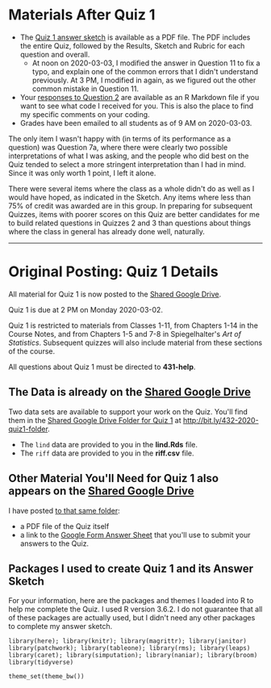 # Materials After Quiz 1

- The [Quiz 1 answer sketch](https://github.com/THOMASELOVE/2020-432/blob/master/quizzes/postquiz1/quiz1_with_sketch.pdf) is available as a PDF file. The PDF includes the entire Quiz, followed by the Results, Sketch and Rubric for each question and overall. 
    - At noon on 2020-03-03, I modified the answer in Question 11 to fix a typo, and explain one of the common errors that I didn't understand previously. At 3 PM, I modified in again, as we figured out the other common mistake in Question 11.
- Your [responses to Question 2](https://github.com/THOMASELOVE/2020-432/blob/master/quizzes/postquiz1/quiz1_checkquestion2code.Rmd) are available as an R Markdown file if you want to see what code I received for you. This is also the place to find my specific comments on your coding.
- Grades have been emailed to all students as of 9 AM on 2020-03-03.

The only item I wasn't happy with (in terms of its performance as a question) was Question 7a, where there were clearly two possible interpretations of what I was asking, and the people who did best on the Quiz tended to select a more stringent interpretation than I had in mind. Since it was only worth 1 point, I left it alone.

There were several items where the class as a whole didn't do as well as I would have hoped, as indicated in the Sketch. Any items where less than 75% of credit was awarded are in this group. In preparing for subsequent Quizzes, items with poorer scores on this Quiz are better candidates for me to build related questions in Quizzes 2 and 3 than questions about things where the class in general has already done well, naturally. 

---

# Original Posting: Quiz 1 Details

All material for Quiz 1 is now posted to the [Shared Google Drive](http://bit.ly/432-2020-quiz1-folder). 

Quiz 1 is due at 2 PM on Monday 2020-03-02.

Quiz 1 is restricted to materials from Classes 1-11, from Chapters 1-14 in the Course Notes, and from Chapters 1-5 and 7-8 in Spiegelhalter's *Art of Statistics*. Subsequent quizzes will also include material from these sections of the course.

All questions about Quiz 1 must be directed to **431-help**. 

## The Data is already on the [Shared Google Drive](http://bit.ly/432-2020-quiz1-folder)

Two data sets are available to support your work on the Quiz. You'll find them in the [Shared Google Drive Folder for Quiz 1](http://bit.ly/432-2020-quiz1-folder) at http://bit.ly/432-2020-quiz1-folder.

- The `lind` data are provided to you in the **lind.Rds** file.
- The `riff` data are provided to you in the **riff.csv** file.

## Other Material You'll Need for Quiz 1 also appears on the [Shared Google Drive](http://bit.ly/432-2020-quiz1-folder)

I have posted [to that same folder](http://bit.ly/432-2020-quiz1-folder):

- a PDF file of the Quiz itself
- a link to the [Google Form Answer Sheet](http://bit.ly/432-2020-quiz1-answer-form) that you'll use to submit your answers to the Quiz.

## Packages I used to create Quiz 1 and its Answer Sketch

For your information, here are the packages and themes I loaded into R to help me complete the Quiz. I used R version 3.6.2. I do not guarantee that all of these packages are actually used, but I didn't need any other packages to complete my answer sketch.

```{r packages, message = FALSE}
library(here); library(knitr); library(magrittr); library(janitor)
library(patchwork); library(tableone); library(rms); library(leaps)
library(caret); library(simputation); library(naniar); library(broom)
library(tidyverse)

theme_set(theme_bw())
```

